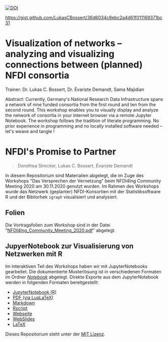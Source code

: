 [![DOI](https://zenodo.org/badge/318517709.svg)](https://zenodo.org/badge/latestdoi/318517709)

https://gist.github.com/LukasCBossert/36d6034c8ebc2a4d61f011169371bc31



# Visualization of networks – analyzing and visualizing connections between (planned) NFDI consortia

Trainer: Dr. Lukas C. Bossert, Dr. Évariste Demandt, Sama Majidian

Abstract: Currently, Germany's National Research Data Infrastructure spans a network of nine funded consortia from the first round and ten from the second round. This workshop enables you to visually display and analyze the network of consortia in your internet browser via a remote Jupyter Notebook. The workshop follows the tradition of literate programming. No prior experience in programming and no locally installed software needed – let's weave and tangle !

# NFDI's Promise to Partner

> Dorothea Strecker, Lukas C. Bossert, Évariste Demandt

In diesem Repositorium sind Materialien abgelegt, die im Zuge des Workshops "Das Versprechen der Vernetzung" beim NFDI4Ing Community Meeting 2020 am 30.11.2020 genutzt wurden. Im Rahmen des Workshops wurde das Netzwerk (geplanter) NFDI-Konsortien mit der Statistiksoftware R und der Bibliorhek `igraph` visualisiert und analysiert.

## Folien

Die Vortragsfolien zum Workshop sind in der Datei "[NFDI4Ing_Community_Meeting_2020.pdf](NFDI4Ing_Community_Meeting_2020.pdf)" abgelegt.

## JupyerNotebook zur Visualisierung von Netzwerken mit R

Im interaktiven Teil des Workshops haben wir mit JupyterNotebooks gearbeitet. Die dokumentierte Musterlösung ist in verschiedenen Formaten im Ordner [*Notebook*](Notebook/) abgelegt.
Direkte Exporte aus dem JupyterNotebook werden in folgenden Formaten bereitgestellt:

* [JupyterNotebook (R)](Notebook/das-versprechen-der-vernetzung.ipynb)
* [PDF (via LuaLaTeX)](Notebook/das-versprechen-der-vernetzung.pdf)
* [Markdown](Notebook/das-versprechen-der-vernetzung.md)
* [Rscript](Notebook/das-versprechen-der-vernetzung.r)
* [Webseite](Notebook/das-versprechen-der-vernetzung.html)
* [WebSlides](Notebook/das-versprechen-der-vernetzung.slides.html)
* [LaTeX](Notebook/das-versprechen-der-vernetzung.tex)

Dieses Repositorium steht unter der [MIT Lizenz](LICENSE).
